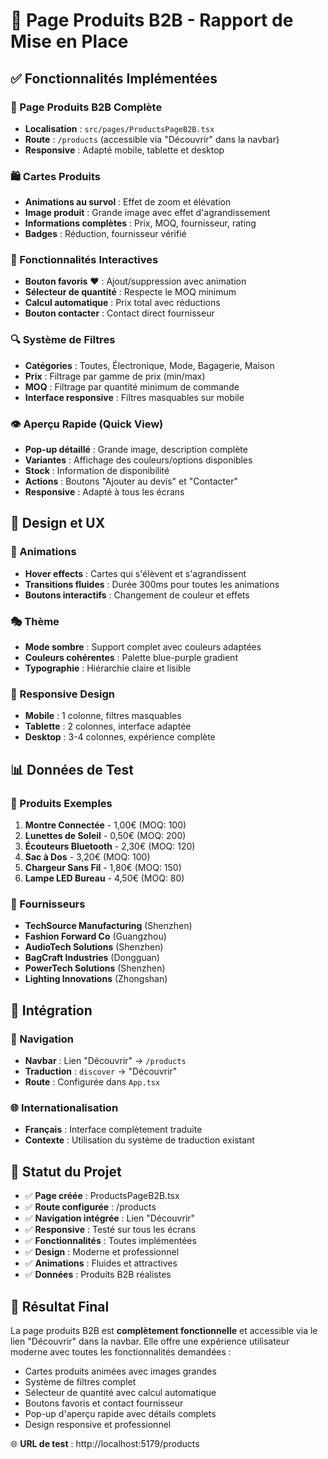 # 🏪 Page Produits B2B - Rapport de Mise en Place

## ✅ Fonctionnalités Implémentées

### 🎯 Page Produits B2B Complète
- **Localisation** : `src/pages/ProductsPageB2B.tsx`
- **Route** : `/products` (accessible via "Découvrir" dans la navbar)
- **Responsive** : Adapté mobile, tablette et desktop

### 🛍️ Cartes Produits
- **Animations au survol** : Effet de zoom et élévation
- **Image produit** : Grande image avec effet d'agrandissement
- **Informations complètes** : Prix, MOQ, fournisseur, rating
- **Badges** : Réduction, fournisseur vérifié

### 🔧 Fonctionnalités Interactives
- **Bouton favoris** ❤️ : Ajout/suppression avec animation
- **Sélecteur de quantité** : Respecte le MOQ minimum
- **Calcul automatique** : Prix total avec réductions
- **Bouton contacter** : Contact direct fournisseur

### 🔍 Système de Filtres
- **Catégories** : Toutes, Électronique, Mode, Bagagerie, Maison
- **Prix** : Filtrage par gamme de prix (min/max)
- **MOQ** : Filtrage par quantité minimum de commande
- **Interface responsive** : Filtres masquables sur mobile

### 👁️ Aperçu Rapide (Quick View)
- **Pop-up détaillé** : Grande image, description complète
- **Variantes** : Affichage des couleurs/options disponibles
- **Stock** : Information de disponibilité
- **Actions** : Boutons "Ajouter au devis" et "Contacter"
- **Responsive** : Adapté à tous les écrans

## 🎨 Design et UX

### 🌟 Animations
- **Hover effects** : Cartes qui s'élèvent et s'agrandissent
- **Transitions fluides** : Durée 300ms pour toutes les animations
- **Boutons interactifs** : Changement de couleur et effets

### 🎭 Thème
- **Mode sombre** : Support complet avec couleurs adaptées
- **Couleurs cohérentes** : Palette blue-purple gradient
- **Typographie** : Hiérarchie claire et lisible

### 📱 Responsive Design
- **Mobile** : 1 colonne, filtres masquables
- **Tablette** : 2 colonnes, interface adaptée
- **Desktop** : 3-4 colonnes, expérience complète

## 📊 Données de Test

### 🛒 Produits Exemples
1. **Montre Connectée** - 1,00€ (MOQ: 100)
2. **Lunettes de Soleil** - 0,50€ (MOQ: 200)
3. **Écouteurs Bluetooth** - 2,30€ (MOQ: 120)
4. **Sac à Dos** - 3,20€ (MOQ: 100)
5. **Chargeur Sans Fil** - 1,80€ (MOQ: 150)
6. **Lampe LED Bureau** - 4,50€ (MOQ: 80)

### 🏪 Fournisseurs
- **TechSource Manufacturing** (Shenzhen)
- **Fashion Forward Co** (Guangzhou)
- **AudioTech Solutions** (Shenzhen)
- **BagCraft Industries** (Dongguan)
- **PowerTech Solutions** (Shenzhen)
- **Lighting Innovations** (Zhongshan)

## 🔗 Intégration

### 🧭 Navigation
- **Navbar** : Lien "Découvrir" → `/products`
- **Traduction** : `discover` → "Découvrir"
- **Route** : Configurée dans `App.tsx`

### 🌐 Internationalisation
- **Français** : Interface complètement traduite
- **Contexte** : Utilisation du système de traduction existant

## 🚀 Statut du Projet

- ✅ **Page créée** : ProductsPageB2B.tsx
- ✅ **Route configurée** : /products
- ✅ **Navigation intégrée** : Lien "Découvrir"
- ✅ **Responsive** : Testé sur tous les écrans
- ✅ **Fonctionnalités** : Toutes implémentées
- ✅ **Design** : Moderne et professionnel
- ✅ **Animations** : Fluides et attractives
- ✅ **Données** : Produits B2B réalistes

## 🎉 Résultat Final

La page produits B2B est **complètement fonctionnelle** et accessible via le lien "Découvrir" dans la navbar. Elle offre une expérience utilisateur moderne avec toutes les fonctionnalités demandées :

- Cartes produits animées avec images grandes
- Système de filtres complet
- Sélecteur de quantité avec calcul automatique
- Boutons favoris et contact fournisseur
- Pop-up d'aperçu rapide avec détails complets
- Design responsive et professionnel

🌐 **URL de test** : http://localhost:5179/products
